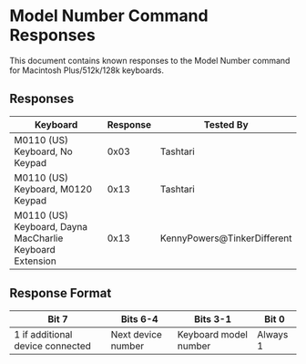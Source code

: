 # Model Number Command Responses

This document contains known responses to the Model Number command for Macintosh Plus/512k/128k keyboards.


## Responses

| Keyboard                                                 | Response | Tested By                   |
| -------------------------------------------------------- | -------- | --------------------------- |
| M0110 (US) Keyboard, No Keypad                           | 0x03     | Tashtari                    |
| M0110 (US) Keyboard, M0120 Keypad                        | 0x13     | Tashtari                    |
| M0110 (US) Keyboard, Dayna MacCharlie Keyboard Extension | 0x13     | KennyPowers@TinkerDifferent |


## Response Format

| Bit 7                            | Bits 6-4           | Bits 3-1              | Bit 0    |
| -------------------------------- | ------------------ | --------------------- | -------- |
| 1 if additional device connected | Next device number | Keyboard model number | Always 1 |
